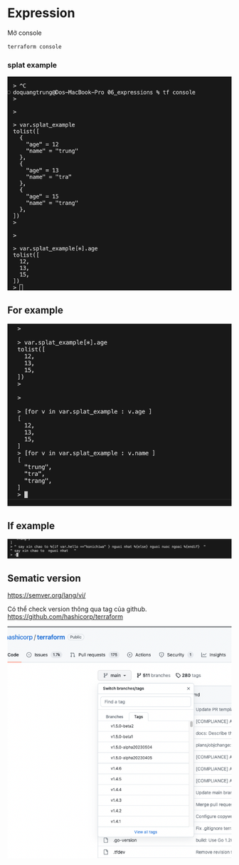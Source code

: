 # Expression

Mở console

```bash
terraform console
```

### splat example

![splat](./splat.png)

## For example

![for](for.png)

## If example

![if](if.png)



## Sematic version 

https://semver.org/lang/vi/


Có thể check version thông qua tag của github.
https://github.com/hashicorp/terraform

![](tag.png)
